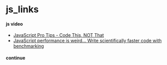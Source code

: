 
# js_links

#### js video
* [JavaScript Pro Tips - Code This, NOT That](https://www.youtube.com/watch?v=Mus_vwhTCq0)
* [JavaScript performance is weird... Write scientifically faster code with benchmarking](https://www.youtube.com/watch?v=_pWA4rbzvIg)


#### continue
